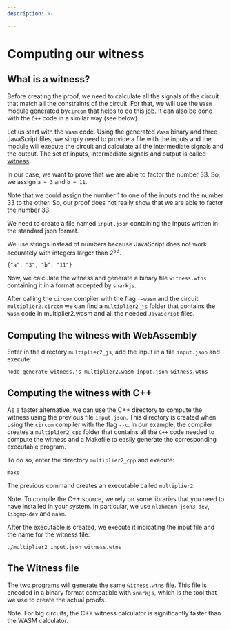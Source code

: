 ```yaml
---
description: >-

---
```


# Computing our witness

## What is a witness?

Before creating the proof, we need to calculate all the signals of the circuit that match all the constraints of the circuit. For that, we will use the `Wasm` module generated by`circom` that helps to do this job. It can also be done with the `C++` code in a similar way (see below).

Let us start with the `Wasm` code. Using the generated `Wasm` binary and three JavaScript files, we simply need to provide a file with the inputs and the module will execute the circuit and calculate all the intermediate signals and the output. The set of inputs, intermediate signals and output is called [witness](../../background.md/background#witness).

In our case, we want to prove that we are able to factor the number 33. So, we assign `a = 3` and `b = 11`.

Note that we could assign the number 1 to one of the inputs and the number 33 to the other. So, our proof does not really show that we are able to factor the number 33. 

We need to create a file named `input.json` containing the inputs written in the standard json format.

We use strings instead of numbers because JavaScript does not work accurately with integers larger than 2<sup>53</sup>.

```text
{"a": "3", "b": "11"}
```

Now, we calculate the witness and generate a binary file `witness.wtns` containing it in a format accepted by `snarkjs`.

After calling the `circom` compiler with the flag `--wasm` and the circuit `multiplier2.circom` we can find a `multiplier2_js` folder that contains the `Wasm` code in multiplier2.wasm and all the needed `JavaScript` files.

## Computing the witness with WebAssembly <a id="witness-from-wasm-directory"></a>

Enter in the directory `multiplier2_js`, add the input in a file `input.json` and execute:

```text
node generate_witness.js multiplier2.wasm input.json witness.wtns
```

## Computing the witness with C++  <a id="witness-from-c-directory"></a>

As a faster alternative, we can use the C++ directory to compute the witness using the previous file `input.json`. This directory is created when using the `circom` compiler with the flag `--c`. In our example, the compiler creates a `multiplier2_cpp` folder that contains all the `C++` code needed to compute the witness and a Makefile to easily generate the corresponding executable program.

To do so, enter the directory `multiplier2_cpp` and execute:

```text
make
```

The previous command creates an executable called `multiplier2`. 

Note. To compile the C++ source, we rely on some libraries that you need to have installed in your system. 
In particular, we use `nlohmann-json3-dev`, `libgmp-dev` and `nasm`.

After the executable is created, we execute it indicating the input file and the name for the witness file: 

```text
./multiplier2 input.json witness.wtns
```
## The Witness file

The two programs will generate the same `ẁitness.wtns` file. This file is encoded in a binary format compatible with `snarkjs`, which is the tool that we use to create the actual proofs. 

Note. For big circuits, the C++ witness calculator is significantly faster than the WASM calculator.

<!--
g++ -pthread -o circuit-512-32-256-64 -I ../../Fr -I ../../ ../../main.cpp ../../Fr/fr.o ../../Fr/fr.cpp ../../calcwit.cpp ../../utils.cpp circuit-512-32-256-64.cpp -lgmp -O3

g++ -pthread -o circuit-512-32-256-64 -I Fr main.cpp Fr/fr.o Fr/fr.cpp calcwit.cpp utils.cpp circuit-512-32-256-64.cpp -lgmp -O3

g++ -pthread -o circuit-512-32-256-64 main.cpp fr.o fr.cpp calcwit.cpp utils.cpp circuit-512-32-256-64.cpp -lgmp -O3

To run the previous lines we can use make.
But first need to install some dependencies:

sudo apt install libgmp3-dev nasm

./aliascheck_test 

Usage: ./aliascheck_test <input.json> <output.wtns>

wtns is a binary format for the witness.

fr.asm is a field arithmetic in assembly.
fr_asm.o is the compiled with nasm of the previous one.

fr.cpp is the c++ that includes the previous program.
-->